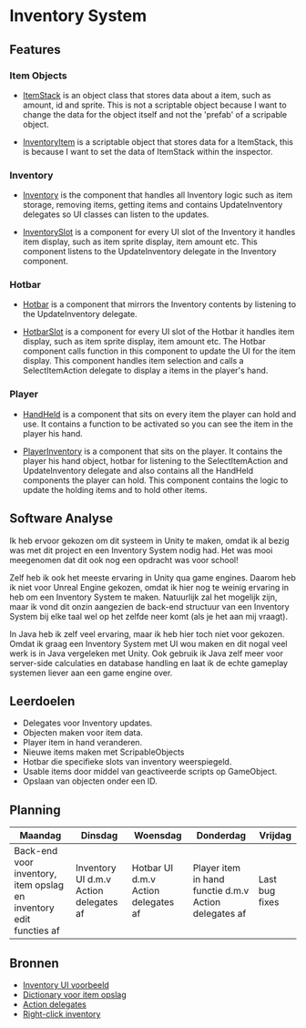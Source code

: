 # Inventory System

Features
------

### Item Objects
* [ItemStack](https://github.com/Spraxs/top-down-shooter/blob/master/Assets/Scripts/Inventory/ItemStack.cs)
 is an object class that stores data about a item, such as amount, id and sprite. This is not a scriptable object because I want to change the data for the object itself and not the 'prefab' of a scripable object.

* [InventoryItem](https://github.com/Spraxs/top-down-shooter/blob/master/Assets/Scripts/Inventory/InventoryItem.cs)
 is a scriptable object that stores data for a ItemStack, this is because I want to set the data of ItemStack within the inspector. 
 
 ### Inventory
* [Inventory](https://github.com/Spraxs/top-down-shooter/tree/master/Assets/Scripts/Inventory/Inventory) is the component that handles all Inventory logic such as item storage, removing items, getting items and contains UpdateInventory delegates so UI classes can listen to the updates.
 
* [InventorySlot](https://github.com/Spraxs/top-down-shooter/blob/master/Assets/Scripts/Inventory/Inventory/InventorySlot.cs) is a component for every UI slot of the Inventory it handles item display, such as item sprite display, item amount etc. This component listens to the UpdateInventory delegate in the Inventory component.
 
 ### Hotbar
* [Hotbar](https://github.com/Spraxs/top-down-shooter/blob/master/Assets/Scripts/Inventory/Hotbar/Hotbar.cs) is a component that mirrors the Inventory contents by listening to the UpdateInventory delegate.
 
* [HotbarSlot](https://github.com/Spraxs/top-down-shooter/blob/master/Assets/Scripts/Inventory/Hotbar/HotbarSlot.cs) is a component for every UI slot of the Hotbar it handles item display, such as item sprite display, item amount etc. The Hotbar component calls function in this component to update the UI for the item display. This component handles item selection and calls a SelectItemAction delegate to display a items in the player's hand.
 
 ### Player
* [HandHeld](https://github.com/Spraxs/top-down-shooter/blob/master/Assets/Scripts/Inventory/Player/HandHeld.cs) is a component that sits on every item the player can hold and use. It contains a function to be activated so you can see the item in the player his hand.

* [PlayerInventory](https://github.com/Spraxs/top-down-shooter/blob/master/Assets/Scripts/Inventory/Player/PlayerInventory.cs) is a component that sits on the player. It contains the player his hand object, hotbar for listening to the SelectItemAction and UpdateInventory delegate and also contains all the HandHeld components the player can hold. This component contains the logic to update the holding items and to hold other items.

Software Analyse
------
Ik heb ervoor gekozen om dit systeem in Unity te maken, omdat ik al bezig was met dit project en een Inventory System nodig had. Het was mooi meegenomen dat dit ook nog een opdracht was voor school!

Zelf heb ik ook het meeste ervaring in Unity qua game engines. Daarom heb ik niet voor Unreal Engine gekozen, omdat ik hier nog te weinig ervaring in heb om een Inventory System te maken. Natuurlijk zal het mogelijk zijn, maar ik vond dit onzin aangezien de back-end structuur van een Inventory System bij elke taal wel op het zelfde neer komt (als je het aan mij vraagt).

In Java heb ik zelf veel ervaring, maar ik heb hier toch niet voor gekozen. Omdat ik graag een Inventory System met UI wou maken en dit nogal veel werk is in Java vergeleken met Unity. Ook gebruik ik Java zelf meer voor server-side calculaties en database handling en laat ik de echte gameplay systemen liever aan een game engine over.

Leerdoelen
------
* Delegates voor Inventory updates.
* Objecten maken voor item data.
* Player item in hand veranderen.
* Nieuwe items maken met ScripableObjects
* Hotbar die specifieke slots van inventory weerspiegeld.
* Usable items door middel van geactiveerde scripts op GameObject.
* Opslaan van objecten onder een ID.

Planning
------

|    Maandag    |    Dinsdag    |    Woensdag    | Donderdag | Vrijdag |
| ------------- | ------------- | ------------- | ------------- | ------------- |
| Back-end voor inventory, item opslag en inventory edit functies af | Inventory UI d.m.v Action delegates af | Hotbar UI d.m.v Action delegates af | Player item in hand functie d.m.v Action delegates af | Last bug fixes |

Bronnen
------
* [Inventory UI voorbeeld](https://www.youtube.com/watch?v=-xB4xEmGtCY)
* [Dictionary voor item opslag](https://www.tutorialsteacher.com/csharp/csharp-dictionary)
* [Action delegates](https://www.tutorialsteacher.com/csharp/csharp-action-delegate)
* [Right-click inventory](https://forum.unity.com/threads/can-the-ui-buttons-detect-a-right-mouse-click.279027/)
